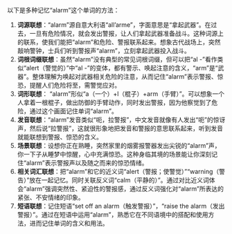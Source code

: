 以下是多种记忆“alarm”这个单词的方法：
1. **词源联想**：“alarm”源自意大利语“all’arme”，字面意思是“拿起武器”。在过去，一旦有危险情况，就会发出警报，让人们拿起武器准备战斗。这种词源上的联系，使我们能把“alarm”和危险、警报联系起来。想象古代战场上，突然敲响警钟，士兵们听到警报声“alarm”，立刻拿起武器投入战斗。 
2. **词根词缀联想**：虽然“alarm”没有典型的常见词根词缀，但可以把“al -”看作类似“alert（警觉的）”中“al -”的变体，都有警示、唤起注意的含义，“arm”是“武器”。整体理解为唤起对武器相关危险的注意，从而记住“alarm”表示警报、惊恐，提醒人们危险将至，需警觉应对。 
3. **词形联想**： “alarm”形似“a（一个）+l（棍子）+arm（手臂）”。可以想象一个人拿着一根棍子，做出防御的手臂动作，同时发出警报，因为他察觉到了危险，通过这个画面记住单词“alarm”。 
4. **发音联想**：“alarm”发音类似“呃，拉警报”，中文发音就像有人发出“呃”的惊讶声，然后说“拉警报”，这就很形象地把发音和警报的意思联系起来，听到发音就能联想到警报、惊恐的含义。 
5. **场景联想**：设想你正在熟睡，突然家里的烟雾报警器发出尖锐的“alarm”声，你一下子从睡梦中惊醒，心中充满惊恐。这种身临其境的场景能让你深刻记住“alarm”表示警报声以及随之而来的惊恐情绪。 
6. **相关词汇联想**：把“alarm”和它的近义词“alert（警报；使警觉）”“warning（警告）”放在一起记忆。同时关联反义词“calm（平静的）”。通过对比近义词体会“alarm”强调突然性、紧迫性的警报感，通过反义词强化对“alarm”所表达的紧张、不安情绪的印象。 
7. **短语联想**：记住短语“set off an alarm（触发警报）”，“raise the alarm（发出警报）”。通过在短语中运用“alarm”，熟悉它在不同语境中的搭配和使用方法，进而记住单词的含义和用法。 